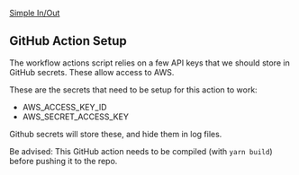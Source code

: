 [Simple In/Out](https://www.simpleinout.com)

GitHub Action Setup
-------------------

The workflow actions script relies on a few API keys that we should store in GitHub secrets. These allow access to AWS.

These are the secrets that need to be setup for this action to work:

* AWS_ACCESS_KEY_ID
* AWS_SECRET_ACCESS_KEY

Github secrets will store these, and hide them in log files.

Be advised: This GitHub action needs to be compiled (with `yarn build`) before pushing it to the repo.
